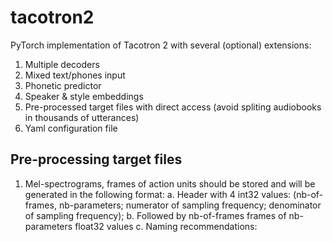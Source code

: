 # tacotron2
PyTorch implementation of Tacotron 2 with several (optional) extensions:
1. Multiple decoders
2. Mixed text/phones input
3. Phonetic predictor
4. Speaker & style embeddings
5. Pre-processed target files with direct access (avoid spliting audiobooks in thousands of utterances)
6. Yaml configuration file

## Pre-processing target files
1. Mel-spectrograms, frames of action units should be stored and will be generated in the following format:
  a. Header with 4 int32 values: (nb-of-frames, nb-parameters; numerator of sampling frequency; denominator of sampling frequency);
  b. Followed by nb-of-frames frames of nb-parameters float32 values
  c. Naming recommendations: <author>_<book>_<reader>_<style>_<volume>_<chapter>.<parameter_name>
2. A .csv file describing utterances. Each line contains fields separated by "|".
  a. They should contain at least 4 fields: <target_file>|<start ms>|<end ms>|<text or input phones separated by spaces in {}>
  b. An additional field may specify aligned output phones separated by spaces
3. Language-specific lists of text characters, input phones and output phones are specified in def_


